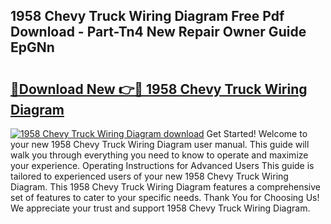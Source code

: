## 1958 Chevy Truck Wiring Diagram Free Pdf Download - Part-Tn4 New Repair Owner Guide EpGNn

# <h2><a href="http://dfkyfa.blite.top/?on=1958+Chevy+Truck+Wiring+Diagram">🔗Download New 👉🔴 1958 Chevy Truck Wiring Diagram</a></h2>

[![1958 Chevy Truck Wiring Diagram download](https://i.imgur.com/lujVjoI.png)](http://dfkyfa.blite.top/?on=1958+Chevy+Truck+Wiring+Diagram)
Get Started! Welcome to your new 1958 Chevy Truck Wiring Diagram user manual. This guide will walk you through everything you need to know to operate and maximize your experience. Operating Instructions for Advanced Users This guide is tailored to experienced users of your new 1958 Chevy Truck Wiring Diagram. This 1958 Chevy Truck Wiring Diagram features a comprehensive set of features to cater to your specific needs. Thank You for Choosing Us! We appreciate your trust and support 1958 Chevy Truck Wiring Diagram.
